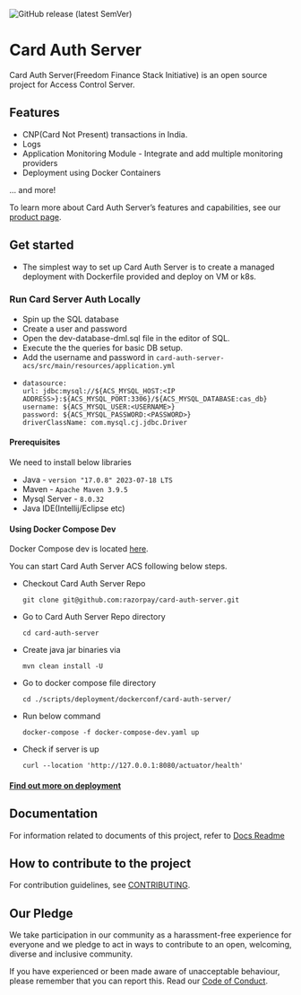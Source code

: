 ![GitHub release (latest SemVer)](https://img.shields.io/badge/release-v1.0.0-blue)
# Card Auth Server

Card Auth Server(Freedom Finance Stack Initiative) is an open source project for Access Control Server.

## Features

* CNP(Card Not Present) transactions in India.
* Logs
* Application Monitoring Module - Integrate and add multiple monitoring providers
* Deployment using Docker Containers

\... and more!

To learn more about Card Auth Server’s features and capabilities, see our [product page](https://razorpay.com/).

## Get started 
* The simplest way to set up Card Auth Server is to create a managed deployment with Dockerfile provided and deploy on VM or k8s.

### Run Card Server Auth Locally
* Spin up the SQL database
* Create a user and password
* Open the dev-database-dml.sql file in the editor of SQL.
* Execute the the queries for basic DB setup.
* Add the username and password in ``` card-auth-server-acs/src/main/resources/application.yml ```
* ```
  datasource:
  url: jdbc:mysql://${ACS_MYSQL_HOST:<IP ADDRESS>}:${ACS_MYSQL_PORT:3306}/${ACS_MYSQL_DATABASE:cas_db}
  username: ${ACS_MYSQL_USER:<USERNAME>}
  password: ${ACS_MYSQL_PASSWORD:<PASSWORD>}
  driverClassName: com.mysql.cj.jdbc.Driver 
  ```

#### Prerequisites
We need to install below libraries
* Java - `version "17.0.8" 2023-07-18 LTS`
* Maven - `Apache Maven 3.9.5`
* Mysql Server - `8.0.32`
* Java IDE(Intellij/Eclipse etc)

#### Using Docker Compose Dev
Docker Compose dev is located [here](https://github.com/razorpay/card-auth-server/blob/master/scripts/deployment/dockerconf/card-auth-server-acs/docker-compose-dev.yaml).

You can start Card Auth Server ACS following below steps.
* Checkout Card Auth Server Repo
    ```
    git clone git@github.com:razorpay/card-auth-server.git
    ```
* Go to Card Auth Server Repo directory
    ``` 
    cd card-auth-server
    ```
* Create java jar binaries via
    ```
    mvn clean install -U
    ```
* Go to docker compose file directory
    ```
    cd ./scripts/deployment/dockerconf/card-auth-server/
    ```
* Run below command
    ```
    docker-compose -f docker-compose-dev.yaml up
    ```
* Check if server is up
    ```
    curl --location 'http://127.0.0.1:8080/actuator/health'
    ```

#### [Find out more on deployment](docs/README_DEPLOY.md)

## Documentation
For information related to documents of this project, refer to [Docs Readme](docs/README.md)

## How to contribute to the project
For contribution guidelines, see [CONTRIBUTING](CONTRIBUTING.md).

## Our Pledge
We take participation in our community as a harassment-free experience for everyone and we pledge to act in ways to contribute to an open, welcoming, diverse and inclusive community.

If you have experienced or been made aware of unacceptable behaviour, please remember that you can report this. Read our [Code of Conduct](CODE_OF_CONDUCT).